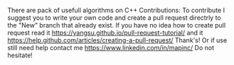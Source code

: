 There are pack of usefull algorithms on C++
Contributions:
To contribute I suggest you to write your own code and create a pull request directrly to the "New" branch that already exist.
If you have no idea how to create pull request read it   https://yangsu.github.io/pull-request-tutorial/ and it https://help.github.com/articles/creating-a-pull-request/
Thank's!
Or if use still need help contact me  https://www.linkedin.com/in/mapinc/                   Do not hesitate!
